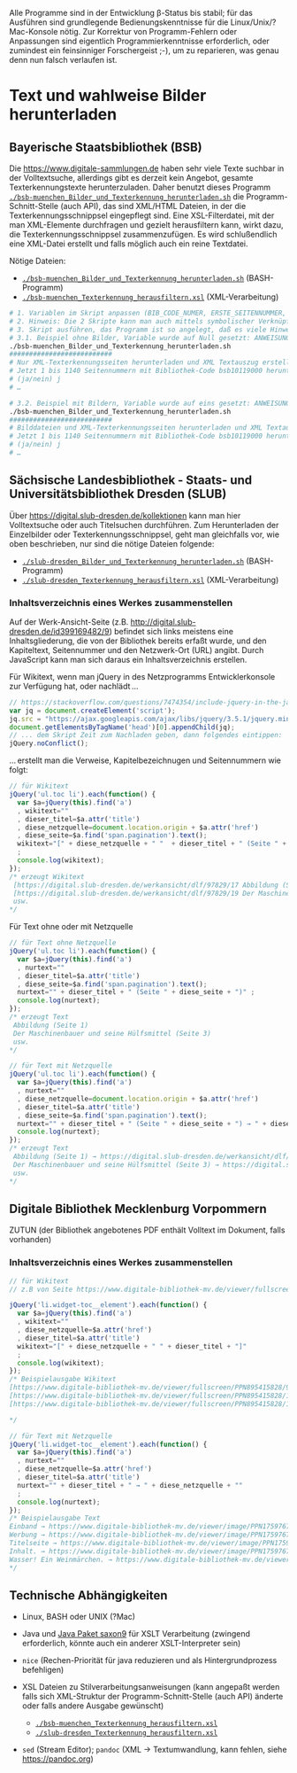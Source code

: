 Alle Programme sind in der Entwicklung β-Status bis stabil; für das Ausführen sind grundlegende Bedienungskenntnisse für die Linux/Unix/?Mac-Konsole nötig. Zur Korrektur von Programm-Fehlern oder Anpassungen sind eigentlich Programmierkenntnisse erforderlich, oder zumindest ein feinsinniger Forschergeist ;-), um zu reparieren, was genau denn nun falsch verlaufen ist.

# Text und wahlweise Bilder herunterladen

## Bayerische Staatsbibliothek (BSB)

Die https://www.digitale-sammlungen.de haben sehr viele Texte suchbar in der Volltextsuche, allerdings gibt es derzeit kein Angebot, gesamte Texterkennungstexte herunterzuladen. Daher benutzt dieses Programm [`./bsb-muenchen_Bilder_und_Texterkennung_herunterladen.sh`](bsb-muenchen_Bilder_und_Texterkennung_herunterladen.sh) die Programm-Schnitt-Stelle (auch API), das sind XML/HTML Dateien, in der die Texterkennungsschnippsel eingepflegt sind. Eine XSL-Filterdatei, mit der man XML-Elemente durchfragen und gezielt herausfiltern kann, wirkt dazu, die Texterkennungsschnippsel zusammenzufügen. Es wird schlußendlich eine XML-Datei erstellt und falls möglich auch ein reine Textdatei.

Nötige Dateien:
- [`./bsb-muenchen_Bilder_und_Texterkennung_herunterladen.sh`](bsb-muenchen_Bilder_und_Texterkennung_herunterladen.sh) (BASH-Programm)
- [`./bsb-muenchen_Texterkennung_herausfiltern.xsl`](bsb-muenchen_Texterkennung_herausfiltern.xsl) (XML-Verarbeitung)

```bash
# 1. Variablen im Skript anpassen (BIB_CODE_NUMER, ERSTE_SEITENNUMMER, LETZTE_SEITENNUMMER) und abspeichern
# 2. Hinweis: Die 2 Skripte kann man auch mittels symbolischer Verknüpfung in den gewünschten Ordner hinverknüpfen und dasig darinnen ausführen lassen
# 3. Skript ausführen, das Programm ist so angelegt, daß es viele Hinweise gibt
# 3.1. Beispiel ohne Bilder, Variable wurde auf Null gesetzt: ANWEISUNG_LADE_BILDER_HERUNTER=0 , also keine Bilder herunterladen
./bsb-muenchen_Bilder_und_Texterkennung_herunterladen.sh
##########################
# Nur XML-Texterkennungsseiten herunterladen und XML Textauszug erstellen …
# Jetzt 1 bis 1140 Seitennummern mit Bibliothek-Code bsb10119000 herunterladen und Text in Textseiten_bsb10119000_allesamt.xml zusammenfügen?
# (ja/nein) j
# …

# 3.2. Beispiel mit Bildern, Variable wurde auf eins gesetzt: ANWEISUNG_LADE_BILDER_HERUNTER=1 , also Bilder herunterladen
./bsb-muenchen_Bilder_und_Texterkennung_herunterladen.sh
##########################
# Bilddateien und XML-Texterkennungsseiten herunterladen und XML Textauszug erstellen …
# Jetzt 1 bis 1140 Seitennummern mit Bibliothek-Code bsb10119000 herunterladen und Text in Textseiten_bsb10119000_allesamt.xml zusammenfügen?
# (ja/nein) j
# …
```

## Sächsische Landesbibliothek - Staats- und Universitätsbibliothek Dresden (SLUB)

Über https://digital.slub-dresden.de/kollektionen kann man hier Volltextsuche oder auch Titelsuchen durchführen. Zum Herunterladen der Einzelbilder oder Texterkennungsschnippsel, geht man gleichfalls vor, wie oben beschrieben, nur sind die nötige Dateien folgende:

- [`./slub-dresden_Bilder_und_Texterkennung_herunterladen.sh`](slub-dresden_Bilder_und_Texterkennung_herunterladen.sh) (BASH-Programm)
- [`./slub-dresden_Texterkennung_herausfiltern.xsl`](slub-dresden_Texterkennung_herausfiltern.xsl) (XML-Verarbeitung)

### Inhaltsverzeichnis eines Werkes zusammenstellen

Auf der Werk-Ansicht-Seite (z.B. http://digital.slub-dresden.de/id399169482/9) befindet sich links meistens eine Inhaltsgliederung, die von der Bibliothek bereits erfaßt wurde, und den Kapiteltext, Seitennummer und den Netzwerk-Ort (URL) angibt. Durch JavaScript kann man sich daraus ein Inhaltsverzeichnis erstellen.

Für Wikitext, wenn man jQuery in des Netzprogramms Entwicklerkonsole zur Verfügung hat, oder nachlädt …
```JavaScript
// https://stackoverflow.com/questions/7474354/include-jquery-in-the-javascript-console#7474386
var jq = document.createElement('script');
jq.src = "https://ajax.googleapis.com/ajax/libs/jquery/3.5.1/jquery.min.js";
document.getElementsByTagName('head')[0].appendChild(jq);
// ... dem Skript Zeit zum Nachladen geben, dann folgendes eintippen:
jQuery.noConflict();
```
… erstellt man die Verweise, Kapitelbezeichnugen und Seitennummern wie folgt:
```JavaScript
// für Wikitext
jQuery('ul.toc li').each(function() {
  var $a=jQuery(this).find('a')
  , wikitext=""
  , dieser_titel=$a.attr('title')
  , diese_netzquelle=document.location.origin + $a.attr('href')
  , diese_seite=$a.find('span.pagination').text();
  wikitext="[" + diese_netzquelle + " "  + dieser_titel + " (Seite " + diese_seite + ")"  + "]" 
  ;
  console.log(wikitext);
});
/* erzeugt Wikitext
 [https://digital.slub-dresden.de/werkansicht/dlf/97829/17 Abbildung (Seite 1)]
 [https://digital.slub-dresden.de/werkansicht/dlf/97829/19 Der Maschinenbauer und seine Hülfsmittel (Seite 3)]
 usw.
*/
```

Für Text ohne oder mit Netzquelle
```JavaScript
// für Text ohne Netzquelle
jQuery('ul.toc li').each(function() {
  var $a=jQuery(this).find('a')
  , nurtext=""
  , dieser_titel=$a.attr('title')
  , diese_seite=$a.find('span.pagination').text();
  nurtext="" + dieser_titel + " (Seite " + diese_seite + ")" ;
  console.log(nurtext);
});
/* erzeugt Text
 Abbildung (Seite 1)
 Der Maschinenbauer und seine Hülfsmittel (Seite 3)
 usw.
*/

// für Text mit Netzquelle
jQuery('ul.toc li').each(function() {
  var $a=jQuery(this).find('a')
  , nurtext=""
  , diese_netzquelle=document.location.origin + $a.attr('href')
  , dieser_titel=$a.attr('title')
  , diese_seite=$a.find('span.pagination').text();
  nurtext="" + dieser_titel + " (Seite " + diese_seite + ") → " + diese_netzquelle ;
  console.log(nurtext);
});
/* erzeugt Text
 Abbildung (Seite 1) → https://digital.slub-dresden.de/werkansicht/dlf/97829/17
 Der Maschinenbauer und seine Hülfsmittel (Seite 3) → https://digital.slub-dresden.de/werkansicht/dlf/97829/19
 usw.
*/
```

## Digitale Bibliothek Mecklenburg Vorpommern

ZUTUN (der Bibliothek angebotenes PDF enthält Volltext im Dokument, falls vorhanden)

### Inhaltsverzeichnis eines Werkes zusammenstellen

```javascript
// für Wikitext
// z.B von Seite https://www.digitale-bibliothek-mv.de/viewer/fullscreen/PPN895415828/232/ aus 

jQuery('li.widget-toc__element').each(function() {
  var $a=jQuery(this).find('a')
  , wikitext=""
  , diese_netzquelle=$a.attr('href')
  , dieser_titel=$a.attr('title')
  wikitext="[" + diese_netzquelle + " " + dieser_titel + "]"
  ;
  console.log(wikitext);
});
/* Beispielausgabe Wikitext
[https://www.digitale-bibliothek-mv.de/viewer/fullscreen/PPN895415828/9/LOG_0004/ Inhalts-Verzeichnis.]
[https://www.digitale-bibliothek-mv.de/viewer/fullscreen/PPN895415828/11/LOG_0005/ Weihnachtslied.]
[https://www.digitale-bibliothek-mv.de/viewer/fullscreen/PPN895415828/12/LOG_0006/ Widmung.]

*/

// für Text mit Netzquelle
jQuery('li.widget-toc__element').each(function() {
  var $a=jQuery(this).find('a')
  , nurtext=""
  , diese_netzquelle=$a.attr('href')
  , dieser_titel=$a.attr('title')
  nurtext="" + dieser_titel + " → " + diese_netzquelle + "" 
  ;
  console.log(nurtext);
});
/* Beispielausgabe Text
Einband → https://www.digitale-bibliothek-mv.de/viewer/image/PPN1759767042/1/LOG_0001/
Werbung → https://www.digitale-bibliothek-mv.de/viewer/image/PPN1759767042/6/LOG_0002/
Titelseite → https://www.digitale-bibliothek-mv.de/viewer/image/PPN1759767042/7/LOG_0003/
Inhalt. → https://www.digitale-bibliothek-mv.de/viewer/image/PPN1759767042/11/LOG_0005/
Wasser! Ein Weinmärchen. → https://www.digitale-bibliothek-mv.de/viewer/image/PPN1759767042/13/LOG_0006/
*/
```

## Technische Abhängigkeiten

- Linux, BASH oder UNIX (?Mac)
- Java und [Java Paket saxon9](https://www.saxonica.com/html/documentation9.4/documentation.html) für XSLT Verarbeitung (zwingend erforderlich, könnte auch ein anderer XSLT-Interpreter sein)
- `nice` (Rechen-Priorität für java reduzieren und als Hintergrundprozess befehligen)
- XSL Dateien zu Stilverarbeitungsanweisungen (kann angepaßt werden falls sich XML-Struktur der Programm-Schnitt-Stelle (auch API) änderte oder falls andere Ausgabe gewünscht)

  - [`./bsb-muenchen_Texterkennung_herausfiltern.xsl`](bsb-muenchen_Texterkennung_herausfiltern.xsl)
  - [`./slub-dresden_Texterkennung_herausfiltern.xsl`](bsb-muenchen_Texterkennung_herausfiltern.xsl)

- `sed` (Stream Editor); `pandoc` (XML → Textumwandlung, kann fehlen, siehe https://pandoc.org) 


